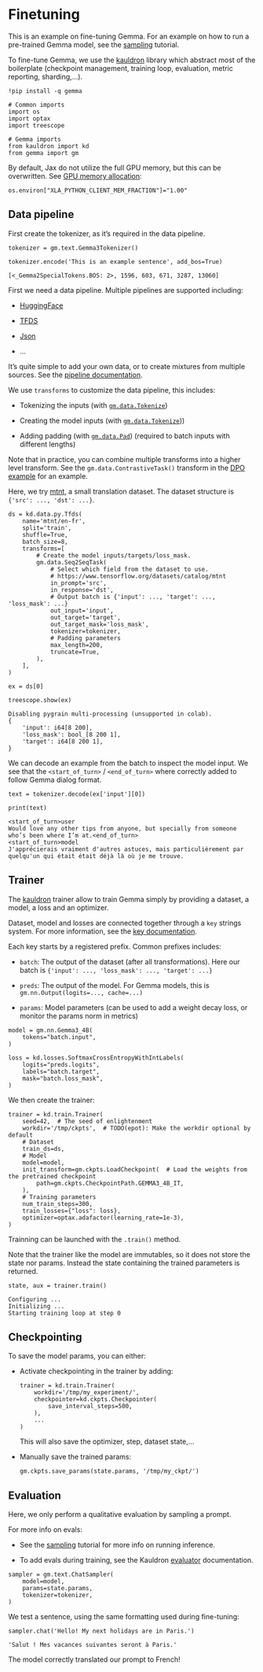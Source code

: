 # Finetuning

This is an example on fine-tuning Gemma. For an example on how to run a pre-trained Gemma model, see the [sampling](https://gemma-llm.readthedocs.io/en/latest/sampling.html) tutorial.

To fine-tune Gemma, we use the [kauldron](https://kauldron.readthedocs.io/en/latest/) library which abstract most of the boilerplate (checkpoint management, training loop, evaluation, metric reporting, sharding,…).

```
!pip install -q gemma
```

```
# Common imports
import os
import optax
import treescope

# Gemma imports
from kauldron import kd
from gemma import gm
```

By default, Jax do not utilize the full GPU memory, but this can be overwritten. See [GPU memory allocation](https://docs.jax.dev/en/latest/gpu_memory_allocation.html):

```
os.environ["XLA_PYTHON_CLIENT_MEM_FRACTION"]="1.00"
```

## Data pipeline

First create the tokenizer, as it’s required in the data pipeline.

```
tokenizer = gm.text.Gemma3Tokenizer()

tokenizer.encode('This is an example sentence', add_bos=True)
```

```
[<_Gemma2SpecialTokens.BOS: 2>, 1596, 603, 671, 3287, 13060]
```

First we need a data pipeline. Multiple pipelines are supported including:

- [HuggingFace](https://kauldron.readthedocs.io/en/latest/api/kd/data/py/HuggingFace.html)
    
- [TFDS](https://kauldron.readthedocs.io/en/latest/api/kd/data/py/Tfds.html)
    
- [Json](https://kauldron.readthedocs.io/en/latest/api/kd/data/py/Json.html)
    
- …
    

It’s quite simple to add your own data, or to create mixtures from multiple sources. See the [pipeline documentation](https://kauldron.readthedocs.io/en/latest/data_py.html).

We use `transforms` to customize the data pipeline, this includes:

- Tokenizing the inputs (with [`gm.data.Tokenize`](https://gemma-llm.readthedocs.io/en/latest/api/gm/data/Tokenize.html))
    
- Creating the model inputs (with [`gm.data.Tokenize`](https://gemma-llm.readthedocs.io/en/latest/api/gm/data/Tokenize.html)))
    
- Adding padding (with [`gm.data.Pad`](https://gemma-llm.readthedocs.io/en/latest/api/gm/data/Pad.html)) (required to batch inputs with different lengths)
    

Note that in practice, you can combine multiple transforms into a higher level transform. See the `gm.data.ContrastiveTask()` transform in the [DPO example](https://github.com/google-deepmind/gemma/tree/main/examples/dpo.py) for an example.

Here, we try [mtnt](https://www.tensorflow.org/datasets/catalog/mtnt), a small translation dataset. The dataset structure is `{'src': ..., 'dst': ...}`.

```
ds = kd.data.py.Tfds(
    name='mtnt/en-fr',
    split='train',
    shuffle=True,
    batch_size=8,
    transforms=[
        # Create the model inputs/targets/loss_mask.
        gm.data.Seq2SeqTask(
            # Select which field from the dataset to use.
            # https://www.tensorflow.org/datasets/catalog/mtnt
            in_prompt='src',
            in_response='dst',
            # Output batch is {'input': ..., 'target': ..., 'loss_mask': ...}
            out_input='input',
            out_target='target',
            out_target_mask='loss_mask',
            tokenizer=tokenizer,
            # Padding parameters
            max_length=200,
            truncate=True,
        ),
    ],
)

ex = ds[0]

treescope.show(ex)
```

```
Disabling pygrain multi-processing (unsupported in colab).
{
    'input': i64[8 200],
    'loss_mask': bool_[8 200 1],
    'target': i64[8 200 1],
}
```

We can decode an example from the batch to inspect the model input. We see that the `<start_of_turn>` / `<end_of_turn>` where correctly added to follow Gemma dialog format.

```
text = tokenizer.decode(ex['input'][0])

print(text)
```

```
<start_of_turn>user
Would love any other tips from anyone, but specially from someone who’s been where I’m at.<end_of_turn>
<start_of_turn>model
J'apprécierais vraiment d'autres astuces, mais particulièrement par quelqu'un qui était était déjà là où je me trouve.
```

## Trainer

The [kauldron](https://kauldron.readthedocs.io/en/latest/) trainer allow to train Gemma simply by providing a dataset, a model, a loss and an optimizer.

Dataset, model and losses are connected together through a `key` strings system. For more information, see the [key documentation](https://kauldron.readthedocs.io/en/latest/intro.html#keys-and-context).

Each key starts by a registered prefix. Common prefixes includes:

- `batch`: The output of the dataset (after all transformations). Here our batch is `{'input': ..., 'loss_mask': ..., 'target': ...}`
    
- `preds`: The output of the model. For Gemma models, this is `gm.nn.Output(logits=..., cache=...)`
    
- `params`: Model parameters (can be used to add a weight decay loss, or monitor the params norm in metrics)
    

```
model = gm.nn.Gemma3_4B(
    tokens="batch.input",
)
```

```
loss = kd.losses.SoftmaxCrossEntropyWithIntLabels(
    logits="preds.logits",
    labels="batch.target",
    mask="batch.loss_mask",
)
```

We then create the trainer:

```
trainer = kd.train.Trainer(
    seed=42,  # The seed of enlightenment
    workdir='/tmp/ckpts',  # TODO(epot): Make the workdir optional by default
    # Dataset
    train_ds=ds,
    # Model
    model=model,
    init_transform=gm.ckpts.LoadCheckpoint(  # Load the weights from the pretrained checkpoint
        path=gm.ckpts.CheckpointPath.GEMMA3_4B_IT,
    ),
    # Training parameters
    num_train_steps=300,
    train_losses={"loss": loss},
    optimizer=optax.adafactor(learning_rate=1e-3),
)
```

Trainning can be launched with the `.train()` method.

Note that the trainer like the model are immutables, so it does not store the state nor params. Instead the state containing the trained parameters is returned.

```
state, aux = trainer.train()
```

```
Configuring ...
Initializing ...
Starting training loop at step 0
```

## Checkpointing

To save the model params, you can either:

- Activate checkpointing in the trainer by adding:
    
    ```
    trainer = kd.train.Trainer(
        workdir='/tmp/my_experiment/',
        checkpointer=kd.ckpts.Checkpointer(
            save_interval_steps=500,
        ),
        ...
    )
    ```
    
    This will also save the optimizer, step, dataset state,…
    
- Manually save the trained params:
    
    ```
    gm.ckpts.save_params(state.params, '/tmp/my_ckpt/')
    ```
    

## Evaluation

Here, we only perform a qualitative evaluation by sampling a prompt.

For more info on evals:

- See the [sampling](https://gemma-llm.readthedocs.io/en/latest/sampling.html) tutorial for more info on running inference.
    
- To add evals during training, see the Kauldron [evaluator](https://kauldron.readthedocs.io/en/latest/eval.html) documentation.
    

```
sampler = gm.text.ChatSampler(
    model=model,
    params=state.params,
    tokenizer=tokenizer,
)
```

We test a sentence, using the same formatting used during fine-tuning:

```
sampler.chat('Hello! My next holidays are in Paris.')
```

```
'Salut ! Mes vacances suivantes seront à Paris.'
```

The model correctly translated our prompt to French!
